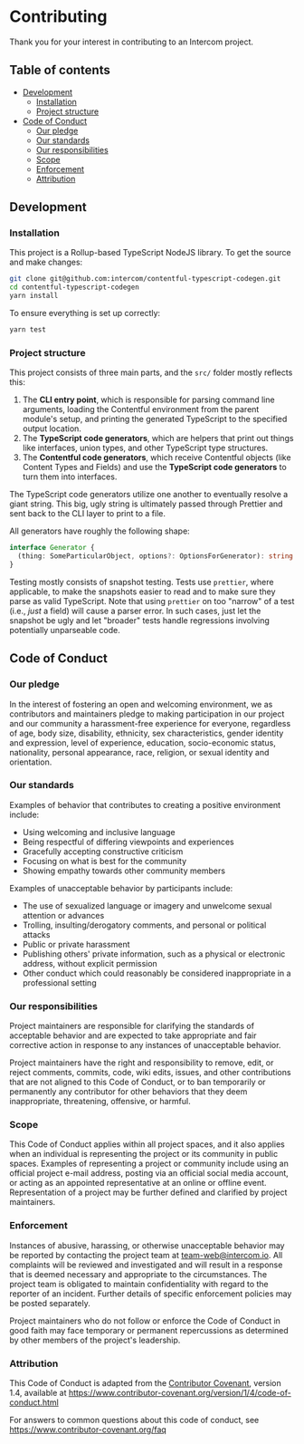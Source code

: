 # Contributing

Thank you for your interest in contributing to an Intercom project.

## Table of contents

- [Development](#development)
  - [Installation](#installation)
  - [Project structure](#project-structure)
- [Code of Conduct](#code-of-conduct)
  - [Our pledge](#our-pledge)
  - [Our standards](#our-standards)
  - [Our responsibilities](#our-responsibilities)
  - [Scope](#scope)
  - [Enforcement](#enforcement)
  - [Attribution](#attribution)

## Development

### Installation

This project is a Rollup-based TypeScript NodeJS library. To get the source and make changes:

```bash
git clone git@github.com:intercom/contentful-typescript-codegen.git
cd contentful-typescript-codegen
yarn install
```

To ensure everything is set up correctly:

```bash
yarn test
```

### Project structure

This project consists of three main parts, and the `src/` folder mostly reflects this:

1. The **CLI entry point**, which is responsible for parsing command line arguments, loading the
   Contentful environment from the parent module's setup, and printing the generated TypeScript to
   the specified output location.
1. The **TypeScript code generators**, which are helpers that print out things like interfaces,
   union types, and other TypeScript type structures.
1. The **Contentful code generators**, which receive Contentful objects (like Content Types and
   Fields) and use the **TypeScript code generators** to turn them into interfaces.

The TypeScript code generators utilize one another to eventually resolve a giant string. This big,
ugly string is ultimately passed through Prettier and sent back to the CLI layer to print to a file.

All generators have roughly the following shape:

```ts
interface Generator {
  (thing: SomeParticularObject, options?: OptionsForGenerator): string
}
```

Testing mostly consists of snapshot testing. Tests use `prettier`, where applicable, to make the
snapshots easier to read and to make sure they parse as valid TypeScript. Note that using `prettier`
on too "narrow" of a test (i.e., _just_ a field) will cause a parser error. In such cases, just let
the snapshot be ugly and let "broader" tests handle regressions involving potentially unparseable
code.

## Code of Conduct

### Our pledge

In the interest of fostering an open and welcoming environment, we as
contributors and maintainers pledge to making participation in our project and
our community a harassment-free experience for everyone, regardless of age, body
size, disability, ethnicity, sex characteristics, gender identity and expression,
level of experience, education, socio-economic status, nationality, personal
appearance, race, religion, or sexual identity and orientation.

### Our standards

Examples of behavior that contributes to creating a positive environment
include:

- Using welcoming and inclusive language
- Being respectful of differing viewpoints and experiences
- Gracefully accepting constructive criticism
- Focusing on what is best for the community
- Showing empathy towards other community members

Examples of unacceptable behavior by participants include:

- The use of sexualized language or imagery and unwelcome sexual attention or
  advances
- Trolling, insulting/derogatory comments, and personal or political attacks
- Public or private harassment
- Publishing others' private information, such as a physical or electronic
  address, without explicit permission
- Other conduct which could reasonably be considered inappropriate in a
  professional setting

### Our responsibilities

Project maintainers are responsible for clarifying the standards of acceptable
behavior and are expected to take appropriate and fair corrective action in
response to any instances of unacceptable behavior.

Project maintainers have the right and responsibility to remove, edit, or
reject comments, commits, code, wiki edits, issues, and other contributions
that are not aligned to this Code of Conduct, or to ban temporarily or
permanently any contributor for other behaviors that they deem inappropriate,
threatening, offensive, or harmful.

### Scope

This Code of Conduct applies within all project spaces, and it also applies when
an individual is representing the project or its community in public spaces.
Examples of representing a project or community include using an official
project e-mail address, posting via an official social media account, or acting
as an appointed representative at an online or offline event. Representation of
a project may be further defined and clarified by project maintainers.

### Enforcement

Instances of abusive, harassing, or otherwise unacceptable behavior may be
reported by contacting the project team at team-web@intercom.io. All
complaints will be reviewed and investigated and will result in a response that
is deemed necessary and appropriate to the circumstances. The project team is
obligated to maintain confidentiality with regard to the reporter of an incident.
Further details of specific enforcement policies may be posted separately.

Project maintainers who do not follow or enforce the Code of Conduct in good
faith may face temporary or permanent repercussions as determined by other
members of the project's leadership.

### Attribution

This Code of Conduct is adapted from the [Contributor Covenant][homepage], version 1.4,
available at https://www.contributor-covenant.org/version/1/4/code-of-conduct.html

[homepage]: https://www.contributor-covenant.org

For answers to common questions about this code of conduct, see
https://www.contributor-covenant.org/faq
